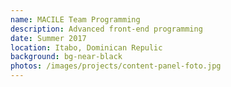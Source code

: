 ```yaml
---
name: MACILE Team Programming
description: Advanced front-end programming
date: Summer 2017
location: Itabo, Dominican Repulic
background: bg-near-black
photos: /images/projects/content-panel-foto.jpg
---
```

